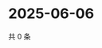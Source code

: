 # 2025-06-06

共 0 条

<!-- BEGIN ZHIHUQUESTIONS -->
<!-- 最后更新时间 Fri Jun 06 2025 21:24:51 GMT+0800 (China Standard Time) -->

<!-- END ZHIHUQUESTIONS -->
